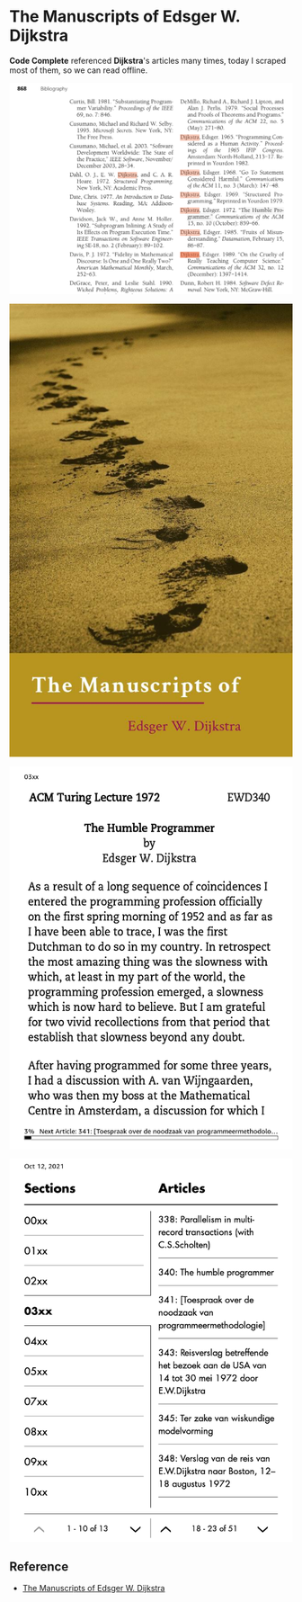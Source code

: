 # The Manuscripts of Edsger W. Dijkstra

**Code Complete** referenced **Dijkstra**'s articles many times, today I scraped most of them, so we can read offline.

![](images/code-complete.png)

![](images/cover.jpg)

![](images/1.png)

![](images/2.png)

## Reference

 - [The Manuscripts of Edsger W. Dijkstra](https://www.cs.utexas.edu/users/EWD/)
